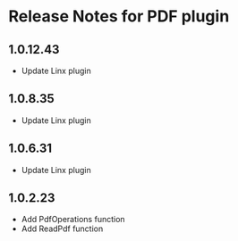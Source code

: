 # Release Notes for PDF plugin

<a id="1_0_12_43"></a>
## 1.0.12.43
- Update Linx plugin

<a id="1_0_8_35"></a>
## 1.0.8.35
- Update Linx plugin

<a id="1_0_6_31"></a>
## 1.0.6.31
- Update Linx plugin

<a id="1_0_2_23"></a>
## 1.0.2.23
- Add PdfOperations function
- Add ReadPdf function
